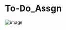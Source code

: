 # To-Do_Assgn
![image](https://user-images.githubusercontent.com/53534327/185337377-29aae4c1-e898-46b8-b219-a06064404776.png)
